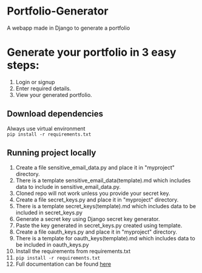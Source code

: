 # Portfolio-Generator
A webapp made in Django to generate a portfolio  
# Generate your portfolio in 3 easy steps:
1. Login or signup
2. Enter required details.
3. View your generated portfolio.
## Download dependencies
Always use virtual environment  
``` pip install -r requirements.txt ```
## Running project locally
1. Create a file sensitive_email_data.py and place it in "myproject" directory.
2. There is a template sensitive_email_data(template).md which includes data to include in sensitive_email_data.py.
3. Cloned repo will not work unless you provide your secret key.
4. Create a file secret_keys.py and place it in "myproject" directory.
5. There is a template secret_keys(template).md which includes data to be included in secret_keys.py
6. Generate a secret key using Django secret key generator.
7. Paste the key generated in secret_keys.py created using template.
8. Create a file oauth_keys.py and place it in "myproject" directory.
9. There is a template for oauth_keys(template).md which includes data to be included in oauth_keys.py
10. Install the requirements from requirements.txt
11. `pip install -r requirements.txt`
12. Full documentation can be found [here](https://github.com/Anupam-dagar/Portfolio-Generator/wiki)
